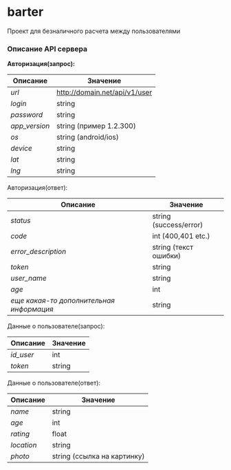 # barter
Проект для безналичного расчета между пользователями


### Описание API  сервера

**Авторизация(запрос):**

Описание | Значение
------------ | -------------
*url*  | http://domain.net/api/v1/user
*login* | string
*password* | string
*app_version* | string (пример 1.2.300)
*os* | string (android/ios)
*device* | string
*lat* | string
*lng* | string


Авторизация(ответ):

Описание | Значение
------------ | -------------
*status* | string (success/error)
*code* | int (400,401 etc.)
*error_description* | string  (текст ошибки)
*token* | string 
*user_name* | string
*age* | int
*еще какая-то дополнительная информация* | string

Данные о пользователе(запрос):

Описание | Значение
------------ | -------------
*id_user* | int
*token* | string


Данные о пользователе(ответ):

Описание | Значение
------------ | -------------
*name* | string
*age* | int
*rating* | float
*location*  | string
*photo* | string (ссылка на картинку)













